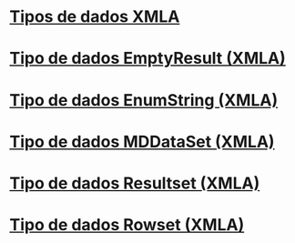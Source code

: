# [Tipos de dados XMLA](xml-data-types-xmla.md)

# [Tipo de dados EmptyResult (XMLA)](emptyresult-data-type-xmla.md)
# [Tipo de dados EnumString (XMLA)](enumstring-data-type-xmla.md)
# [Tipo de dados MDDataSet (XMLA)](mddataset-data-type-xmla.md)
# [Tipo de dados Resultset (XMLA)](resultset-data-type-xmla.md)
# [Tipo de dados Rowset (XMLA)](rowset-data-type-xmla.md)
